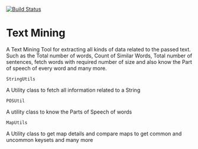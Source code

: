 [![Build Status](https://travis-ci.org/spdeepak/textmining.svg?branch=master)](https://travis-ci.org/spdeepak/textmining)

# Text Mining
  A Text Mining Tool for extracting all kinds of data related to the passed text. Such as the Total number of words, Count of Similar Words, Total number of sentences, fetch words with required number of size and also know the Part of speech of every word and many more.

	StringUtils
A Utility class to fetch all information related to a String
	
	POSUtil
A utility class to know the Parts of Speech of words

	MapUtils
A Utility class to get map details and compare maps to get common and uncommon keysets and many more
